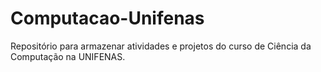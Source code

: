 # Computacao-Unifenas
Repositório para armazenar atividades e projetos do curso de Ciência da Computação na UNIFENAS.

